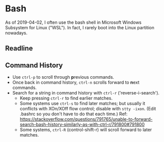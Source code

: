 # Bash

As of 2019-04-02, I often use the bash shell in Microsoft Windows
Subsystem for Linux ("WSL").  In fact, I rarely boot into the Linux
partition nowadays.


## Readline


## Command History

- Use `ctrl-p` to scroll through **p**revious commands.
- Once back in command history, `ctrl-n` scrolls forward to **n**ext commands.
- Search for a string in command history with `ctrl-r` ('reverse-i-search').
    - Keep pressing `ctrl-r` to find earlier matches.
    - Some systems use `ctrl-s` to find later matches; but usually it conflicts with XOn/XOff flow control; disable with `stty -ixon`.  (Edit .bashrc so you don't have to do that each time.)  Ref:  https://stackoverflow.com/questions/791765/unable-to-forward-search-bash-history-similarly-as-with-ctrl-r/791800#791800
    - Some systems, `ctrl-R` (control-shift-r) will scroll forward to later matches.


